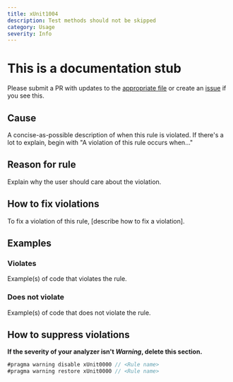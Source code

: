 ```yaml
---
title: xUnit1004
description: Test methods should not be skipped
category: Usage
severity: Info
---
```


# This is a documentation stub

Please submit a PR with updates to the [appropriate file](https://github.com/xunit/xunit.analyzers/tree/master/docs/_rules) or create an [issue](https://github.com/xunit/xunit/issues) if you see this.

## Cause

A concise-as-possible description of when this rule is violated. If there's a lot to explain, begin with "A violation of this rule occurs when..."

## Reason for rule

Explain why the user should care about the violation.

## How to fix violations

To fix a violation of this rule, [describe how to fix a violation].

## Examples

### Violates

Example(s) of code that violates the rule.

### Does not violate

Example(s) of code that does not violate the rule.

## How to suppress violations

**If the severity of your analyzer isn't _Warning_, delete this section.**

```csharp
#pragma warning disable xUnit0000 // <Rule name>
#pragma warning restore xUnit0000 // <Rule name>
```
